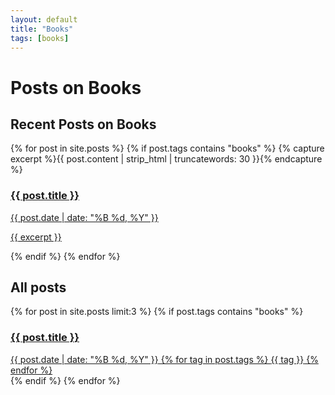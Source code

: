 ```yaml
---
layout: default
title: "Books"
tags: [books]
---
```


# Posts on Books

<section class="recent-posts">
    <h2>Recent Posts on Books</h2>
    <div>
        {% for post in site.posts %}
            {% if post.tags contains "books" %}
            {% capture excerpt %}{{ post.content | strip_html | truncatewords: 30 }}{% endcapture %}
            <a href="{{ post.url }}" class="post-preview-link">
            <article>
                <h3 class="post-title">{{ post.title }}</h3>
                <div class="post-meta">
                    <span class="post-date">{{ post.date | date: "%B %d, %Y" }}</span>
                </div>
                <p class="post-excerpt">{{ excerpt }}</p>
            </article>
            </a>
            {% endif %}
        {% endfor %}
    </div>
</section>

<section class="Personal-posts">
    <h2>All posts</h2>
    <div class="post-cloud">
        {% for post in site.posts limit:3 %}
            {% if post.tags contains "books" %}
            <a href="{{ post.url }}" class="post-preview-link">
                <article>
                    <h3 class="post-title">{{ post.title }}</h3>
                    <div class="post-meta">
                        <span class="post-date">{{ post.date | date: "%B %d, %Y" }}</span>
                        {% for tag in post.tags %}
                            <span class="post-tag">{{ tag }}</span>
                        {% endfor %}
                    </div>
                </article>
            </a>
            {% endif %}
        {% endfor %}
    </div>
</section>
